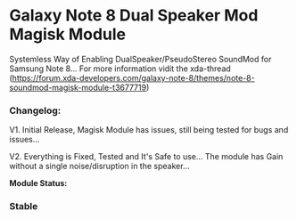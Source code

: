 # Galaxy Note 8 Dual Speaker Mod Magisk Module

Systemless Way of Enabling DualSpeaker/PseudoStereo SoundMod for Samsung Note 8...
For more information vidit the xda-thread (https://forum.xda-developers.com/galaxy-note-8/themes/note-8-soundmod-magisk-module-t3677719)

### Changelog:

V1. Initial Release, Magisk Module has issues, still being tested for bugs and issues...

V2. Everything is Fixed, Tested and It's Safe to use... The module has Gain without a single noise/disruption in the speaker...

**Module Status:**
### Stable

